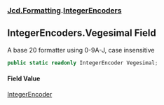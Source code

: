 ### [Jcd.Formatting](Jcd.Formatting.md 'Jcd.Formatting').[IntegerEncoders](Jcd.Formatting.IntegerEncoders.md 'Jcd.Formatting.IntegerEncoders')

## IntegerEncoders.Vegesimal Field

A base 20 formatter using 0-9A-J, case insensitive

```csharp
public static readonly IntegerEncoder Vegesimal;
```

#### Field Value
[IntegerEncoder](Jcd.Formatting.IntegerEncoder.md 'Jcd.Formatting.IntegerEncoder')